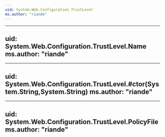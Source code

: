 ```yaml
---
uid: System.Web.Configuration.TrustLevel
ms.author: "riande"
---
```


---
uid: System.Web.Configuration.TrustLevel.Name
ms.author: "riande"
---

---
uid: System.Web.Configuration.TrustLevel.#ctor(System.String,System.String)
ms.author: "riande"
---

---
uid: System.Web.Configuration.TrustLevel.PolicyFile
ms.author: "riande"
---
